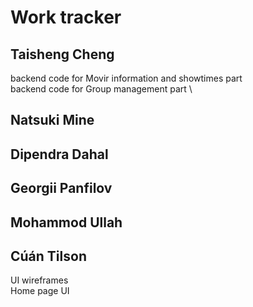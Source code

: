 # Work tracker

## Taisheng Cheng
backend code for Movir information and showtimes part \
backend code for Group management part \

## Natsuki Mine


## Dipendra Dahal


## Georgii Panfilov


## Mohammod Ullah


## Cúán Tilson
UI wireframes \
Home page UI

